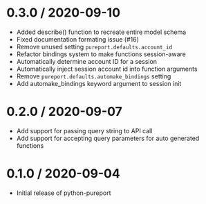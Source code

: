0.3.0 / 2020-09-10
==================

  * Added describe() function to recreate entire model schema
  * Fixed documentation formating issue (#16)
  * Remove unused setting `pureport.defaults.account_id`
  * Refactor bindings system to make functions session-aware
  * Automatically determine account ID for a session
  * Automatically inject session account id into function arguments
  * Remove `pureport.defaults.automake_bindings` setting
  * Add automake_bindings keyword argument to session init
 

0.2.0 / 2020-09-07
==================

  * Add support for passing query string to API call
  * Add support for accepting query parameters for auto generated functions


0.1.0 / 2020-09-04
==================

  * Initial release of python-pureport
